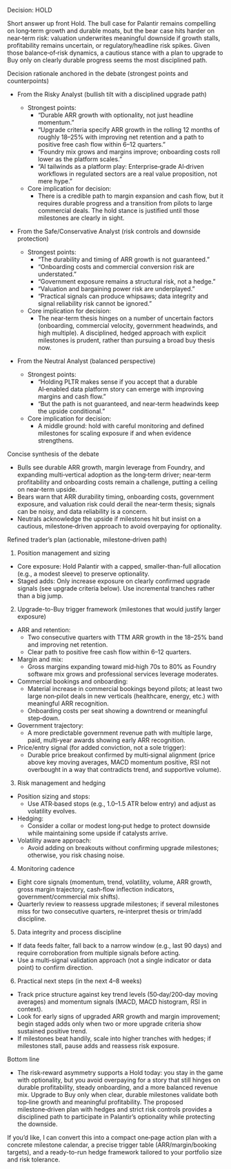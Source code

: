 Decision: HOLD

Short answer up front
Hold. The bull case for Palantir remains compelling on long‑term growth and durable moats, but the bear case hits harder on near‑term risk: valuation underwrites meaningful downside if growth stalls, profitability remains uncertain, or regulatory/headline risk spikes. Given those balance‑of‑risk dynamics, a cautious stance with a plan to upgrade to Buy only on clearly durable progress seems the most disciplined path.

Decision rationale anchored in the debate (strongest points and counterpoints)

- From the Risky Analyst (bullish tilt with a disciplined upgrade path)
  - Strongest points:
    - “Durable ARR growth with optionality, not just headline momentum.”
    - “Upgrade criteria specify ARR growth in the rolling 12 months of roughly 18–25% with improving net retention and a path to positive free cash flow within 6–12 quarters.”
    - “Foundry mix grows and margins improve; onboarding costs roll lower as the platform scales.”
    - “AI tailwinds as a platform play: Enterprise‑grade AI‑driven workflows in regulated sectors are a real value proposition, not mere hype.”
  - Core implication for decision:
    - There is a credible path to margin expansion and cash flow, but it requires durable progress and a transition from pilots to large commercial deals. The hold stance is justified until those milestones are clearly in sight.

- From the Safe/Conservative Analyst (risk controls and downside protection)
  - Strongest points:
    - “The durability and timing of ARR growth is not guaranteed.”
    - “Onboarding costs and commercial conversion risk are understated.”
    - “Government exposure remains a structural risk, not a hedge.”
    - “Valuation and bargaining power risk are underplayed.”
    - “Practical signals can produce whipsaws; data integrity and signal reliability risk cannot be ignored.”
  - Core implication for decision:
    - The near‑term thesis hinges on a number of uncertain factors (onboarding, commercial velocity, government headwinds, and high multiple). A disciplined, hedged approach with explicit milestones is prudent, rather than pursuing a broad buy thesis now.

- From the Neutral Analyst (balanced perspective)
  - Strongest points:
    - “Holding PLTR makes sense if you accept that a durable AI‑enabled data platform story can emerge with improving margins and cash flow.”
    - “But the path is not guaranteed, and near‑term headwinds keep the upside conditional.”
  - Core implication for decision:
    - A middle ground: hold with careful monitoring and defined milestones for scaling exposure if and when evidence strengthens.

Concise synthesis of the debate
- Bulls see durable ARR growth, margin leverage from Foundry, and expanding multi‑vertical adoption as the long‑term driver; near‑term profitability and onboarding costs remain a challenge, putting a ceiling on near‑term upside.
- Bears warn that ARR durability timing, onboarding costs, government exposure, and valuation risk could derail the near‑term thesis; signals can be noisy, and data reliability is a concern.
- Neutrals acknowledge the upside if milestones hit but insist on a cautious, milestone‑driven approach to avoid overpaying for optionality.

Refined trader’s plan (actionable, milestone‑driven path)

1) Position management and sizing
- Core exposure: Hold Palantir with a capped, smaller-than-full allocation (e.g., a modest sleeve) to preserve optionality.
- Staged adds: Only increase exposure on clearly confirmed upgrade signals (see upgrade criteria below). Use incremental tranches rather than a big jump.

2) Upgrade-to-Buy trigger framework (milestones that would justify larger exposure)
- ARR and retention:
  - Two consecutive quarters with TTM ARR growth in the 18–25% band and improving net retention.
  - Clear path to positive free cash flow within 6–12 quarters.
- Margin and mix:
  - Gross margins expanding toward mid‑high 70s to 80% as Foundry software mix grows and professional services leverage moderates.
- Commercial bookings and onboarding:
  - Material increase in commercial bookings beyond pilots; at least two large non‑pilot deals in new verticals (healthcare, energy, etc.) with meaningful ARR recognition.
  - Onboarding costs per seat showing a downtrend or meaningful step‑down.
- Government trajectory:
  - A more predictable government revenue path with multiple large, paid, multi‑year awards showing early ARR recognition.
- Price/entry signal (for added conviction, not a sole trigger):
  - Durable price breakout confirmed by multi‑signal alignment (price above key moving averages, MACD momentum positive, RSI not overbought in a way that contradicts trend, and supportive volume).

3) Risk management and hedging
- Position sizing and stops:
  - Use ATR‑based stops (e.g., 1.0–1.5 ATR below entry) and adjust as volatility evolves.
- Hedging:
  - Consider a collar or modest long‑put hedge to protect downside while maintaining some upside if catalysts arrive.
- Volatility aware approach:
  - Avoid adding on breakouts without confirming upgrade milestones; otherwise, you risk chasing noise.

4) Monitoring cadence
- Eight core signals (momentum, trend, volatility, volume, ARR growth, gross margin trajectory, cash‑flow inflection indicators, government/commercial mix shifts).
- Quarterly review to reassess upgrade milestones; if several milestones miss for two consecutive quarters, re‑interpret thesis or trim/add discipline.

5) Data integrity and process discipline
- If data feeds falter, fall back to a narrow window (e.g., last 90 days) and require corroboration from multiple signals before acting.
- Use a multi‑signal validation approach (not a single indicator or data point) to confirm direction.

6) Practical next steps (in the next 4–8 weeks)
- Track price structure against key trend levels (50‑day/200‑day moving averages) and momentum signals (MACD, MACD histogram, RSI in context).
- Look for early signs of upgraded ARR growth and margin improvement; begin staged adds only when two or more upgrade criteria show sustained positive trend.
- If milestones beat handily, scale into higher tranches with hedges; if milestones stall, pause adds and reassess risk exposure.

Bottom line
- The risk‑reward asymmetry supports a Hold today: you stay in the game with optionality, but you avoid overpaying for a story that still hinges on durable profitability, steady onboarding, and a more balanced revenue mix. Upgrade to Buy only when clear, durable milestones validate both top‑line growth and meaningful profitability. The proposed milestone‑driven plan with hedges and strict risk controls provides a disciplined path to participate in Palantir’s optionality while protecting the downside.

If you’d like, I can convert this into a compact one‑page action plan with a concrete milestone calendar, a precise trigger table (ARR/margin/booking targets), and a ready-to-run hedge framework tailored to your portfolio size and risk tolerance.